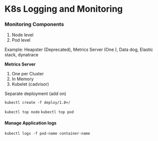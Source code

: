 # K8s Logging and Monitoring

### Monitoring Components

1. Node level
2. Pod level

Example:
Heapster (Deprecated), Metrics Server (One ), Data dog, Elastic stack, dynatrace 


<b> Metrics Server </b> </br>
1. One per Cluster
2. In Memory
3. Kubelet (cadvisor)

Separate deployment (add on)

`kubectl create -f deploy/1.8+/`

`kubectl top node`
`kubectl top pod`


#### Manage Application logs


`kubectl logs -f pod-name container-name`